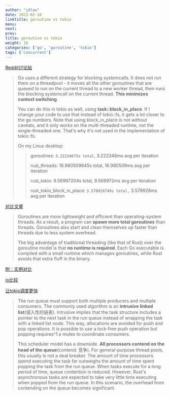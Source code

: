 ```yaml
---
author: "jdlau"
date: 2022-02-16
linktitle: goroutine vs tokio
menu:
next:
prev:
title: goroutine vs tokio
weight: 10
categories: ['go', 'goroutine', 'tokio']
tags: ['concurrent']
---
```


[Reddit讨论贴](https://www.reddit.com/r/rust/comments/lg0a7b/benchmarking_tokio_tasks_and_goroutines/)

> Go uses a different strategy for blocking systemcalls. It does not run them on a threadpool - it moves all the other goroutines that are queued to run on the current thread to a new worker thread, then runs the blocking systemcall on the current thread. **This minimizes context switching**.
>
> You can do this in tokio as well, using **task::block_in_place**. If I change your code to use that instead of tokio::fs, it gets a lot closer to the go numbers. Note that using block_in_place is not without caveats, and it only works on the multi-threaded runtime, not the single-threaded one. That's why it's not used in the implementation of tokio::fs.
>
> On my Linux desktop:
>>
>> goroutines: `3.22234675s total`, 3.222346ms avg per iteration
>>
>> rust_threads: 16.980509645s total, 16.980509ms avg per iteration
>>
>> rust_tokio: 9.56997204s total, 9.569972ms avg per iteration
>>
>> rust_tokio_block_in_place: `3.578928749s total,` 3.578928ms avg per iteration

[对比文章](https://qvault.io/rust/concurrency-in-rust-can-it-stack-up-against-gos-goroutines/)

> Goroutines are more lightweight and efficient than operating-system threads. As a result, a program can **spawn more total goroutines** than threads. Goroutines also start and clean themselves up faster than threads due to less system overhead.
>
> The big advantage of traditional threading (like that of Rust) over the goroutine model is that **no runtime is required**. Each Go executable is compiled with a small runtime which manages goroutines, while Rust avoids that extra fluff in the binary.

[附：实例对比](https://rustcc.cn/article?id=5985dfe8-e6f8-46c6-9172-3e05d3ee91f7)

[io比较](https://medium.com/star-gazers/benchmarking-low-level-i-o-c-c-rust-golang-java-python-9a0d505f85f7)

[让tokio调度更快](https://tokio.rs/blog/2019-10-scheduler)

> The run queue must support both multiple producers and multiple consumers. The commonly used algorithm is an **intrusive linked list**(侵入性的链表). Intrusive implies that the task structure includes a pointer to the next task in the run queue instead of wrapping the task with a linked list node. This way, allocations are avoided for push and pop operations. It is possible to use a lock-free push operation but popping requires^1 a mutex to coordinate consumers.
>
> This scheduler model has a downside. **All processors contend on the head of the queue**(contend: 竞争). For general-purpose thread pools, this usually is not a deal breaker. The amount of time processors spend executing the task far outweighs the amount of time spent popping the task from the run queue. When tasks execute for a long period of time, queue contention is reduced. However, Rust's asynchronous tasks are expected to take very little time executing when popped from the run queue. In this scenario, the overhead from contending on the queue becomes significant.

